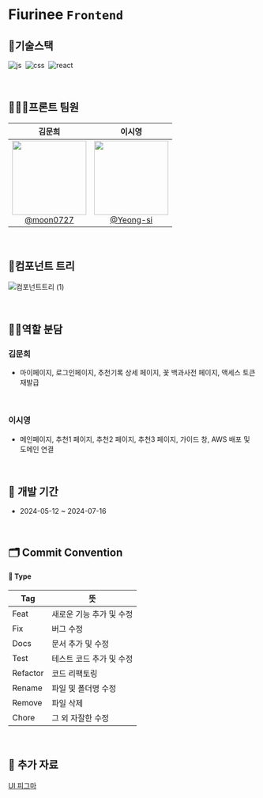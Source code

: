 # Fiurinee <code>Frontend</code>

## 🔨기술스택
![js](https://img.shields.io/badge/JavaScript-F7DF1E?style=for-the-badge&logo=JavaScript&logoColor=white)&nbsp; ![css](https://img.shields.io/badge/CSS-239120?&style=for-the-badge&logo=css3&logoColor=white) &nbsp;![react](https://img.shields.io/badge/React-20232A?style=for-the-badge&logo=react&logoColor=61DAFB)&nbsp;

<br/>

## 🧑🏻‍💻프론트 팀원
|**김문희**|**이시영**|
|:-----:|:-----:|
| [<img src="https://item.kakaocdn.net/do/296cc3e891afb5542018b43229eb30ccac8e738cb631e72fdb9a96b36413984e" height=150 width=150> <br/> @moon0727](https://github.com/moon0727) | [<img src="https://item.kakaocdn.net/do/296cc3e891afb5542018b43229eb30ccac8e738cb631e72fdb9a96b36413984e" height=150 width=150> <br/> @Yeong-si](https://github.com/Yeong-si) | 

<br/>

## 📂컴포넌트 트리
![컴포넌트트리 (1)](https://github.com/user-attachments/assets/13cc20df-ed90-4fc1-8282-456a39e00963)

<br/>

## 👭🏻역할 분담
### 김문희
- 마이페이지, 로그인페이지, 추천기록 상세 페이지, 꽃 백과사전 페이지, 액세스 토큰 재발급
<br/>

### 이시영
- 메인페이지, 추천1 페이지, 추천2 페이지, 추천3 페이지, 가이드 창, AWS 배포 및 도메인 연결

<br/>

## 📅 개발 기간
 - 2024-05-12 ~ 2024-07-16

<br/>

## **🗂️ Commit Convention**

#### **📌 Type**
| Tag      | 뜻            |
|-----------|-----------------|
| Feat      | 새로운 기능 추가 및 수정   |
| Fix       | 버그 수정  |
| Docs  | 문서 추가 및 수정 |
| Test      | 테스트 코드 추가 및 수정    |
| Refactor     | 코드 리팩토링 |
| Rename     | 파일 및 폴더명 수정 |
| Remove     | 파일 삭제 |
| Chore     | 그 외 자잘한 수정 |

<br/>

## 🎨 추가 자료
[UI 피그마](https://www.figma.com/design/N2RwJoFmqOfbiJeWZANgSM/TAVE?node-id=0-1&t=EWetEZz2fxMcBTHs-1)
